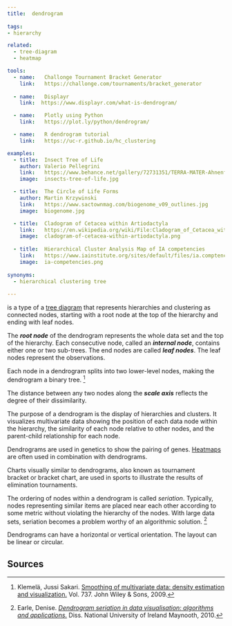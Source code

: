 ```yaml
---
title:  dendrogram
  
tags:
- hierarchy

related:
  - tree-diagram
  - heatmap

tools:
  - name:   Challonge Tournament Bracket Generator
    link:   https://challonge.com/tournaments/bracket_generator
 
  - name:   Displayr
    link:  https://www.displayr.com/what-is-dendrogram/

  - name:   Plotly using Python
    link:   https://plot.ly/python/dendrogram/

  - name:   R dendrogram tutorial
    link:   https://uc-r.github.io/hc_clustering

examples:
  - title:  Insect Tree of Life
    author: Valerio Pellegrini
    link:   https://www.behance.net/gallery/72731351/TERRA-MATER-Ahnenforschung
    image:  insects-tree-of-life.jpg

  - title:  The Circle of Life Forms
    author: Martin Krzywinski
    link:   https://www.sactownmag.com/biogenome_v09_outlines.jpg
    image:  biogenome.jpg

  - title:  Cladogram of Cetacea within Artiodactyla
    link:   https://en.wikipedia.org/wiki/File:Cladogram_of_Cetacea_within_Artiodactyla.png
    image:  cladogram-of-cetacea-within-artiodactyla.png
    
  - title:  Hierarchical Cluster Analysis Map of IA competencies
    link:   https://www.iainstitute.org/sites/default/files/ia.comptencies.graphs.pdf
    image:  ia-competencies.png
    
synonyms:
  - hierarchical clustering tree
  
---
```


is a type of a [tree diagram](tree-diagram) that represents hierarchies and clustering as connected nodes, starting with a root node at the top of the hierarchy and ending with leaf nodes.  

<!--more-->
The ***root node*** of the dendrogram represents the whole data set and the top of the hierarchy. Each consecutive node, called an ***internal node***, contains either one or two sub-trees. The end nodes are called ***leaf nodes***.  The leaf nodes represent the observations. 

Each node in a dendrogram splits into two lower-level nodes, making the dendrogram a binary tree. [^klemelä]

The distance between any two nodes along the ***scale axis*** reflects the degree of their dissimilarity. 

The purpose of a dendrogram is the display of hierarchies and clusters. It visualizes multivariate data showing the position of each data node within the hierarchy, the similarity of each node relative to other nodes, and the parent-child relationship for each node.

Dendrograms are used in genetics to show the pairing of genes. [Heatmaps](/heatmap) are often used in combination with dendrograms. 

Charts visually similar to dendrograms, also known as tournament bracket or bracket chart, are used in sports to illustrate the results of elimination tournaments.
  
The ordering of nodes within a dendrogram is called *seriation*. Typically, nodes representing similar items are placed near each other according to some metric without violating the hierarchy of the nodes. With large data sets, seriation becomes a problem worthy of an algorithmic solution. [^earle]
 
Dendrograms can have a horizontal or vertical orientation. The layout can be linear or circular.


## Sources

[^klemelä]: Klemelä, Jussi Sakari. [Smoothing of multivariate data: density estimation and visualization.](https://books.google.com/?id=FFb_yy3RkL0C&pg=PA199) Vol. 737. John Wiley & Sons, 2009.

[^earle]: Earle, Denise. [*Dendrogram seriation in data visualisation: algorithms and applications.*](http://mural.maynoothuniversity.ie/2442/) Diss. National University of Ireland Maynooth, 2010.
